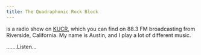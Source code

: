 ```yaml
---
title: The Quadraphonic Rock Block
---
```


is a radio show on [KUCR](https://kucr.org/), which you can find on 88.3 FM broadcasting from Riverside, California. My name is Austin, and I play a lot of different music.

<div class="spinner-grow text-info" role="status">
  <span class="visually-hidden"> .......Listen...</span>
</div>
